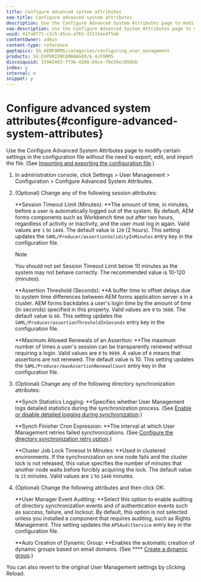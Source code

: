 ```yaml
---
title: Configure advanced system attributes
seo-title: Configure advanced system attributes
description: Use the Configure Advanced System Attributes page to modify certain settings in the configuration file without the need to export, edit, and import the file.
seo-description: Use the Configure Advanced System Attributes page to modify certain settings in the configuration file without the need to export, edit, and import the file.
uuid: 41fa0771-c3c5-45ce-a765-37215aedf5a6
contentOwner: admin
content-type: reference
geptopics: SG_AEMFORMS/categories/configuring_user_management
products: SG_EXPERIENCEMANAGER/6.4/FORMS
discoiquuid: 15942465-7f36-4206-b9ce-76e39cc050bb
index: y
internal: n
snippet: y
---
```


# Configure advanced system attributes{#configure-advanced-system-attributes}

Use the Configure Advanced System Attributes page to modify certain settings in the configuration file without the need to export, edit, and import the file. (See [Importing and exporting the configuration file](../../../forms/using/admin-help/importing-exporting-configuration-file.md#importing-and-exporting-the-configuration-file).)

1. In administration console, click Settings &gt; User Management &gt; Configuration &gt; Configure Advanced System Attributes.
1. (Optional) Change any of the following session attributes:

   **Session Timeout Limit (Minutes): **The amount of time, in minutes, before a user is automatically logged out of the system. By default, AEM forms components such as Workbench time out after two hours, regardless of activity or inactivity, and the user must log in again. Valid values are `1` to `1440`. The default value is `120` (2 hours). This setting updates the `SAML/Producer/assertionValidityInMinutes` entry key in the configuration file.

   >[!NOTE]
   >
   >You should not set Session Timeout Limit below 10 minutes as the system may not behave correctly. The recommended value is 10-120 (minutes).

   **Assertion Threshold (Seconds): **A buffer time to offset delays due to system time differences between AEM forms application server s in a cluster. AEM forms backdates a user's login time by the amount of time (in seconds) specified in this property. Valid values are `0` to `3600`. The default value is `60`. This setting updates the `SAML/Producer/assertionThresholdInSeconds` entry key in the configuration file.

   **Maximum Allowed Renewals of an Assertion: **The maximum number of times a user's session can be transparently renewed without requiring a login. Valid values are `0` to `9999`. A value of `0` means that assertions are not renewed. The default value is 10. This setting updates the `SAML/Producer/maxAssertionRenewalCount` entry key in the configuration file. 

1. (Optional) Change any of the following directory synchronization attributes:

   **Synch Statistics Logging: **Specifies whether User Management logs detailed statistics during the synchronization process. (See [Enable or disable detailed logging during synchronization](../../../forms/using/admin-help/synchronizing-directories.md#enable-or-disable-detailed-logging-during-synchronization).)

   **Synch Finisher Cron Expression: **The interval at which User Management retries failed synchronizations. (See [Configure the directory synchronization retry option](../../../forms/using/admin-help/synchronizing-directories.md#configure-the-directory-synchronization-retry-option).)

   **Cluster Job Lock Timeout In Minutes: **Used in clustered environments. If the synchronization on one node fails and the cluster lock is not released, this value specifies the number of minutes that another node waits before forcibly acquiring the lock. The default value is `15` minutes. Valid values are `1` to `1440` minutes. 

1. (Optional) Change the following attributes and then click OK:

   **User Manager Event Auditing: **Select this option to enable auditing of directory synchronization events and of authentication events such as success, failure, and lockout. By default, this option is not selected unless you installed a component that requires auditing, such as Rights Management. This setting updates the `APSAuditService` entry key in the configuration file.

   **Auto Creation of Dynamic Group: **Enables the automatic creation of dynamic groups based on email domains. (See **** [Create a dynamic group](../../../forms/using/admin-help/creating-configuring-groups.md#create-a-dynamic-group).)

You can also revert to the original User Management settings by clicking Reload.
